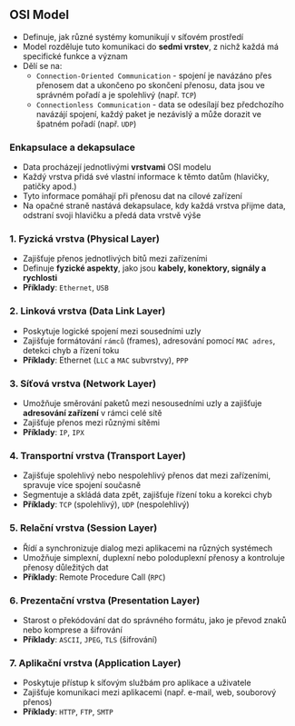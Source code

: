 ## OSI Model

- Definuje, jak různé systémy komunikují v síťovém prostředí
- Model rozděluje tuto komunikaci do **sedmi vrstev**, z nichž každá má specifické funkce a význam
- Dělí se na:
  - `Connection-Oriented Communication` - spojení je navázáno přes přenosem dat a ukončeno po skončení přenosu, data jsou ve správném pořadí a je spolehlivý (např. `TCP`)
  - `Connectionless Communication` - data se odesílají bez předchozího navázájí spojení, každý paket je nezávislý a může dorazit ve špatném pořadí (např. `UDP`)
 
### Enkapsulace a dekapsulace
- Data procházejí jednotlivými **vrstvami** OSI modelu
- Každý vrstva přidá své vlastní informace k těmto datům (hlavičky, patičky apod.)
- Tyto informace pomáhají při přenosu dat na cílové zařízení
- Na opačné straně nastává dekapsulace, kdy každá vrstva přijme data, odstraní svoji hlavičku a předá data vrstvě výše

### 1. Fyzická vrstva (Physical Layer)
- Zajišťuje přenos jednotlivých bitů mezi zařízeními
- Definuje **fyzické aspekty**, jako jsou **kabely, konektory, signály a rychlosti**
- **Příklady**: `Ethernet`, `USB`

### 2. Linková vrstva (Data Link Layer)
- Poskytuje logické spojení mezi sousedními uzly
- Zajišťuje formátování `rámců` (frames), adresování pomocí `MAC adres`, detekci chyb a řízení toku
- **Příklady**: Ethernet (`LLC` a `MAC` subvrstvy), `PPP`

### 3. Síťová vrstva (Network Layer)
- Umožňuje směrování paketů mezi nesousedními uzly a zajišťuje **adresování zařízení** v rámci celé sítě
- Zajišťuje přenos mezi různými sítěmi
- **Příklady**: `IP`, `IPX`

### 4. Transportní vrstva (Transport Layer)
- Zajišťuje spolehlivý nebo nespolehlivý přenos dat mezi zařízeními, spravuje více spojení současně
- Segmentuje a skládá data zpět, zajišťuje řízení toku a korekci chyb
- **Příklady**: `TCP` (spolehlivý), `UDP` (nespolehlivý)

### 5. Relační vrstva (Session Layer)
- Řídí a synchronizuje dialog mezi aplikacemi na různých systémech
- Umožňuje simplexní, duplexní nebo poloduplexní přenosy a kontroluje přenosy důležitých dat
- **Příklady**: Remote Procedure Call (`RPC`)

### 6. Prezentační vrstva (Presentation Layer)
- Starost o překódování dat do správného formátu, jako je převod znaků nebo komprese a šifrování
- **Příklady**: `ASCII`, `JPEG`, `TLS` (šifrování)

### 7. Aplikační vrstva (Application Layer)
- Poskytuje přístup k síťovým službám pro aplikace a uživatele
- Zajišťuje komunikaci mezi aplikacemi (např. e-mail, web, souborový přenos)
- **Příklady**: `HTTP`, `FTP`, `SMTP`



